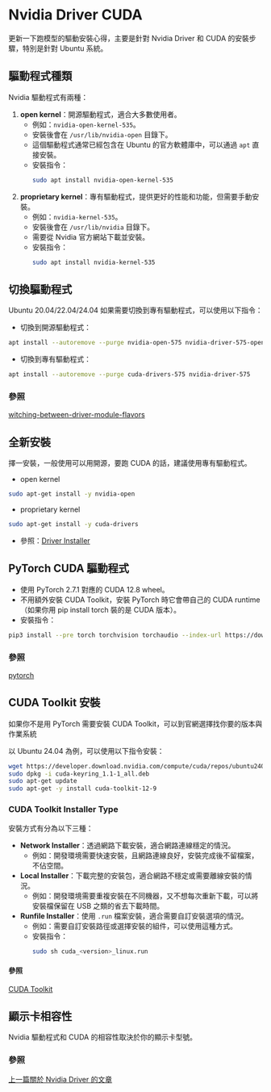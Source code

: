 # Nvidia Driver CUDA
更新一下跑模型的驅動安裝心得，主要是針對 Nvidia Driver 和 CUDA 的安裝步驟，特別是針對 Ubuntu 系統。

## 驅動程式種類
Nvidia 驅動程式有兩種：
1. **open kernel**：開源驅動程式，適合大多數使用者。
   - 例如：`nvidia-open-kernel-535`。
   - 安裝後會在 `/usr/lib/nvidia-open` 目錄下。
   - 這個驅動程式通常已經包含在 Ubuntu 的官方軟體庫中，可以通過 `apt` 直接安裝。
   - 安裝指令：
     ```bash
     sudo apt install nvidia-open-kernel-535
     ```
2. **proprietary kernel**：專有驅動程式，提供更好的性能和功能，但需要手動安裝。
   - 例如：`nvidia-kernel-535`。
   - 安裝後會在 `/usr/lib/nvidia` 目錄下。
   - 需要從 Nvidia 官方網站下載並安裝。
   - 安裝指令：
     ```bash
     sudo apt install nvidia-kernel-535
     ```
     
## 切換驅動程式
Ubuntu 20.04/22.04/24.04 如果需要切換到專有驅動程式，可以使用以下指令：
- 切換到開源驅動程式：
```bash
apt install --autoremove --purge nvidia-open-575 nvidia-driver-575-open
```
- 切換到專有驅動程式：
```bash
apt install --autoremove --purge cuda-drivers-575 nvidia-driver-575
```
### 參照
[witching-between-driver-module-flavors](https://docs.nvidia.com/datacenter/tesla/driver-installation-guide/#switching-between-driver-module-flavors)

## 全新安裝
擇一安裝，一般使用可以用開源，要跑 CUDA 的話，建議使用專有驅動程式。
- open kernel
```Bash
sudo apt-get install -y nvidia-open
```
- proprietary kernel
```Bash
sudo apt-get install -y cuda-drivers
```
- 參照：[Driver Installer](https://developer.nvidia.com/cuda-downloads?target_os=Linux&target_arch=x86_64&Distribution=Ubuntu&target_version=24.04&target_type=deb_network#:~:text=detailed%20here.-,Driver%20Installer,-NVIDIA%20Driver%20Instructions)

## PyTorch CUDA 驅動程式
- 使用 PyTorch 2.7.1 對應的 CUDA 12.8 wheel。
- 不用額外安裝 CUDA Toolkit，安裝 PyTorch 時它會帶自己的 CUDA runtime（如果你用 pip install torch 裝的是 CUDA 版本）。
- 安裝指令：
```bash
pip3 install --pre torch torchvision torchaudio --index-url https://download.pytorch.org/whl/nightly/cu128
```
### 參照
[pytorch](https://pytorch.org/get-started/locally/)

## CUDA Toolkit 安裝
如果你不是用 PyTorch 需要安裝 CUDA Toolkit，可以到官網選擇找你要的版本與作業系統

以 Ubuntu 24.04 為例，可以使用以下指令安裝：
```bash
wget https://developer.download.nvidia.com/compute/cuda/repos/ubuntu2404/x86_64/cuda-keyring_1.1-1_all.deb
sudo dpkg -i cuda-keyring_1.1-1_all.deb
sudo apt-get update
sudo apt-get -y install cuda-toolkit-12-9
```

### CUDA Toolkit Installer Type
安裝方式有分為以下三種：
- **Network Installer**：透過網路下載安裝，適合網路連線穩定的情況。
  - 例如：開發環境需要快速安裝，且網路連線良好，安裝完成後不留檔案，不佔空間。
- **Local Installer**：下載完整的安裝包，適合網路不穩定或需要離線安裝的情況。
  - 例如：開發環境需要重複安裝在不同機器，又不想每次重新下載，可以將安裝檔保留在 USB 之類的省去下載時間。
- **Runfile Installer**：使用 `.run` 檔案安裝，適合需要自訂安裝選項的情況。
    - 例如：需要自訂安裝路徑或選擇安裝的組件，可以使用這種方式。
    - 安裝指令：
        ```bash
        sudo sh cuda_<version>_linux.run
        ```
      
#### 參照
[CUDA Toolkit](https://developer.nvidia.com/cuda-downloads?target_os=Linux&target_arch=x86_64&Distribution=Ubuntu&target_version=24.04&target_type=deb_network)

## 顯示卡相容性
Nvidia 驅動程式和 CUDA 的相容性取決於你的顯示卡型號。
### 參照
[上一篇關於 Nvidia Driver 的文章](Nvidia-Driver.md)